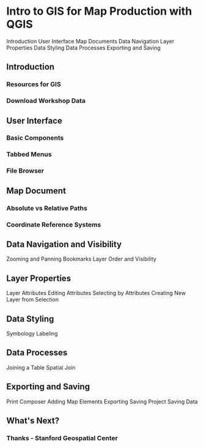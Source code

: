 # Intro to GIS for Map Production with QGIS

Introduction
User Interface
Map Documents
Data Navigation
Layer Properties
Data Styling
Data Processes
Exporting and Saving


## Introduction
### Resources for GIS
### Download Workshop Data
## User Interface
### Basic Components
### Tabbed Menus
### File Browser
## Map Document
### Absolute vs Relative Paths
### Coordinate Reference Systems
## Data Navigation and Visibility 
  Zooming and Panning
  Bookmarks
  Layer Order and Visibility
## Layer Properties
  Layer Attributes
  Editing Attributes
  Selecting by Attributes
  Creating New Layer from Selection
## Data Styling
  Symbology
  Labeling
## Data Processes
  Joining a Table
  Spatial Join
## Exporting and Saving
  Print Composer
  Adding Map Elements
  Exporting
  Saving Project
  Saving Data
## What's Next?
### Thanks - Stanford Geospatial Center
 
  
  




